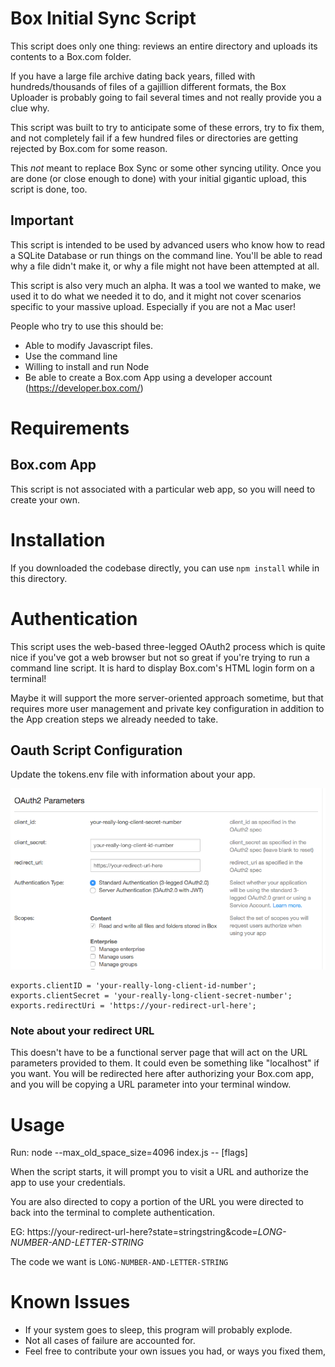 # Box Initial Sync Script

This script does only one thing: reviews an entire directory and uploads its contents to a Box.com
folder.  

If you have a large file archive dating back years, filled with hundreds/thousands of files 
of a gajillion different formats, the Box Uploader is probably going to fail several times and not
really provide you a clue why.
 
This script was built to try to anticipate some of these errors, try to fix them, and not completely
fail if a few hundred files or directories are getting rejected by Box.com for some reason.

This *not* meant to replace Box Sync or some other syncing utility.  Once you are done (or close enough
to done) with your initial gigantic upload, this script is done, too.

## Important
This script is intended to be used by advanced users who know how to read a SQLite Database
or run things on the command line.  You'll be able to read why a file didn't make it, or why a file
might not have been attempted at all.

This script is also very much an alpha.  It was a tool we wanted to make, we used it to do what we
needed it to do, and it might not cover scenarios specific to your massive upload.  Especially if you
are not a Mac user!

People who try to use this should be:
* Able to modify Javascript files.
* Use the command line
* Willing to install and run Node
* Be able to create a Box.com App using a developer account (https://developer.box.com/)

# Requirements
## Box.com App
This script is not associated with a particular web app, so you will need to create your own.

# Installation

If you downloaded the codebase directly, you can use 
`npm install` while in this directory.

# Authentication
This script uses the web-based three-legged OAuth2 process which is quite nice if you've got a web browser but not
so great if you're trying to run a command line script.  It is hard to display Box.com's HTML login form
on a terminal!

Maybe it will support the more server-oriented approach sometime, but that requires more user management and
private key configuration in addition to the App creation steps we already needed to take.

## Oauth Script Configuration
Update the tokens.env file with information about your app.

![Dev Console Oauth Information][Dev Oauth Info]

```
exports.clientID = 'your-really-long-client-id-number';
exports.clientSecret = 'your-really-long-client-secret-number';
exports.redirectUri = 'https://your-redirect-url-here';
```

### Note about your redirect URL
This doesn't have to be a functional server page that will act on the URL parameters provided to them.
It could even be something like "localhost" if you want.  You will be redirected here after authorizing
your Box.com app, and you will be copying a URL parameter into your terminal window.

# Usage

Run: node --max_old_space_size=4096 index.js -- [flags] <folder> <BoxFolderId>

When the script starts, it will prompt you to visit a URL and authorize the app to use your credentials.

You are also directed to copy a portion of the URL you were directed to back into the terminal to complete
authentication.

EG: https://your-redirect-url-here?state=stringstring&code=*LONG-NUMBER-AND-LETTER-STRING*

The code we want is `LONG-NUMBER-AND-LETTER-STRING`

# Known Issues

* If your system goes to sleep, this program will probably explode.
* Not all cases of failure are accounted for.
* Feel free to contribute your own issues you had, or ways you fixed them,

[Dev Oauth Info]: docs/dev_console_info.png
